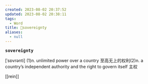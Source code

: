 ```yaml
---
created: 2023-08-02 20:37:52
updated: 2023-08-02 20:38:11
tags:
  - Word
title: 📖sovereignty
aliases:
  - null
---
```


<pre><strong>sovereignty</strong></pre>
[ˈsɒvrənti]
(1)n. unlimited power over a country ⾄⾼⽆上的权利(2)n. a country’s independent authority and the right to govern itself 主权

[[rein]]